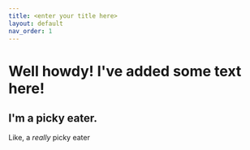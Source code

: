 ```yaml
---
title: <enter your title here>
layout: default
nav_order: 1
---
```


# Well howdy! I've added some text here!
  
## I'm a picky eater.
Like, a *really* picky eater

